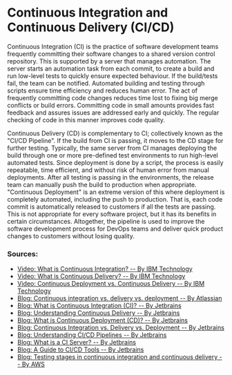 # Continuous Integration and Continuous Delivery (CI/CD)

Continuous Integration (CI) is the practice of software development teams frequently committing their software changes to a shared version control repository. This is supported by a server that manages automation. The server starts an automation task from each commit, to create a build and run low-level tests to quickly ensure expected behaviour. If the build/tests fail, the team can be notified. Automated building and testing through scripts ensure time efficiency and reduces human error. The act of frequently committing code changes reduces time lost to fixing big merge conflicts or build errors. Committing code in small amounts provides fast feedback and assures issues are addressed early and quickly. The regular checking of code in this manner improves code quality.

Continuous Delivery (CD) is complementary to CI; collectively known as the "CI/CD Pipeline". If the build from CI is passing, it moves to the CD stage for further testing. Typically, the same server from CI manages deploying the build through one or more pre-defined test environments to run high-level automated tests. Since deployment is done by a script, the process is easily repeatable, time efficient, and without risk of human error from manual deployments. After all testing is passing in the environments, the release team can manually push the build to production when appropriate. "Continuous Deployment" is an extreme version of this where deployment is completely automated, including the push to production. That is, each code commit is automatically released to customers if all the tests are passing.  This is not appropriate for every software project, but it has its benefits in certain circumstances. Altogether, the pipeline is used to improve the software development process for DevOps teams and deliver quick product changes to customers without losing quality.

### Sources:

* [Video: What is Continuous Integration? -- By IBM Technology](https://www.youtube.com/watch?v=1er2cjUq1UI)
* [Video: What is Continuous Delivery? -- By IBM Technology](https://www.youtube.com/watch?v=2TTU5BB-k9U)
* [Video: Continuous Deployment vs. Continuous Delivery -- By IBM Technology](https://www.youtube.com/watch?v=LNLKZ4Rvk8w)
* [Blog: Continuous integration vs. delivery vs. deployment -- By Atlassian](https://www.atlassian.com/continuous-delivery/principles/continuous-integration-vs-delivery-vs-deployment)
* [Blog: What is Continuous Integration (CI)? -- By Jetbrains](https://www.jetbrains.com/teamcity/ci-cd-guide/continuous-integration/)
* [Blog: Understanding Continuous Delivery -- By Jetbrains](https://www.jetbrains.com/teamcity/ci-cd-guide/continuous-delivery/)
* [Blog: What is Continuous Deployment (CD)? -- By Jetbrains](https://www.jetbrains.com/teamcity/ci-cd-guide/continuous-deployment/)
* [Blog: Continuous Integration vs. Delivery vs. Deployment -- By Jetbrains](https://www.jetbrains.com/teamcity/ci-cd-guide/continuous-integration-vs-delivery-vs-deployment/)
* [Blog: Understanding CI/CD Pipelines -- By Jetbrains](https://www.jetbrains.com/teamcity/ci-cd-guide/ci-cd-pipeline/)
* [Blog: What is a CI Server? -- By Jetbrains](https://www.jetbrains.com/teamcity/ci-cd-guide/ci-cd-tools/servers/)
* [Blog: A Guide to CI/CD Tools -- By Jetbrains](https://www.jetbrains.com/teamcity/ci-cd-guide/ci-cd-tools/)
* [Blog: Testing stages in continuous integration and continuous delivery -- By AWS](https://docs.aws.amazon.com/whitepapers/latest/practicing-continuous-integration-continuous-delivery/testing-stages-in-continuous-integration-and-continuous-delivery.html)
